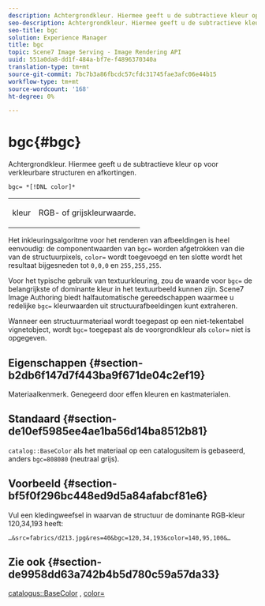 ```yaml
---
description: Achtergrondkleur. Hiermee geeft u de subtractieve kleur op voor verkleurbare structuren en afkortingen.
seo-description: Achtergrondkleur. Hiermee geeft u de subtractieve kleur op voor verkleurbare structuren en afkortingen.
seo-title: bgc
solution: Experience Manager
title: bgc
topic: Scene7 Image Serving - Image Rendering API
uuid: 551a0da8-dd1f-484a-bf7e-f4896370340a
translation-type: tm+mt
source-git-commit: 7bc7b3a86fbcdc57cfdc31745fae3afc06e44b15
workflow-type: tm+mt
source-wordcount: '168'
ht-degree: 0%

---
```



# bgc{#bgc}

Achtergrondkleur. Hiermee geeft u de subtractieve kleur op voor verkleurbare structuren en afkortingen.

`bgc= *[!DNL color]*`

<table id="simpletable_131302355CAB4900A7B45FED903A1AAD" class="- topic/simpletable "> 
 <tr class="- topic/strow strow"> 
  <td class="- topic/stentry stentry"> <p><span class="+ topic/keyword sw-d/varname varname"> kleur</span> </p> </td> 
  <td class="- topic/stentry stentry"> <p>RGB- of grijskleurwaarde. </p></td> 
 </tr> 
</table>

Het inkleuringsalgoritme voor het renderen van afbeeldingen is heel eenvoudig: de componentwaarden van `bgc=` worden afgetrokken van die van de structuurpixels, `color=` wordt toegevoegd en ten slotte wordt het resultaat bijgesneden tot `0,0,0` en `255,255,255`.

Voor het typische gebruik van textuurkleuring, zou de waarde voor `bgc=` de belangrijkste of dominante kleur in het textuurbeeld kunnen zijn. Scene7 Image Authoring biedt halfautomatische gereedschappen waarmee u redelijke `bgc=` kleurwaarden uit structuurafbeeldingen kunt extraheren.

Wanneer een structuurmateriaal wordt toegepast op een niet-tekentabel vignetobject, wordt `bgc=` toegepast als de voorgrondkleur als `color=` niet is opgegeven.

## Eigenschappen {#section-b2db6f147d7f443ba9f671de04c2ef19}

Materiaalkenmerk. Genegeerd door effen kleuren en kastmaterialen.

## Standaard {#section-de10ef5985ee4ae1ba56d14ba8512b81}

`catalog::BaseColor` als het materiaal op een catalogusitem is gebaseerd, anders  `bgc=808080` (neutraal grijs).

## Voorbeeld {#section-bf5f0f296bc448ed9d5a84afabcf81e6}

Vul een kledingweefsel in waarvan de structuur de dominante RGB-kleur 120,34,193 heeft:

`…&src=fabrics/d213.jpg&res=40&bgc=120,34,193&color=140,95,100&…`

## Zie ook {#section-de9958dd63a742b4b5d780c59a57da33}

[catalogus::BaseColor](../../../../../ir-api/material-cat/image-rendering-api-ref/c-ir-material-catalog/c-ir-material-data-reference/r-ir-basecolor.md#reference-5f02371b1d8e444ab12d2614d9792de8) ,  [color=](../../../../../ir-api/http-protocol/image-rendering-api-ref/c-ir-http-protocol-ref/c-ir-http-protocol-command-reference/r-ir-http-color.md#reference-ea3cba9edfe94dbab86d8f123a9ed0aa)
